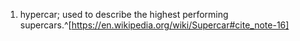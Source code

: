 1. hypercar; used to describe the highest performing supercars.^[https://en.wikipedia.org/wiki/Supercar#cite_note-16]